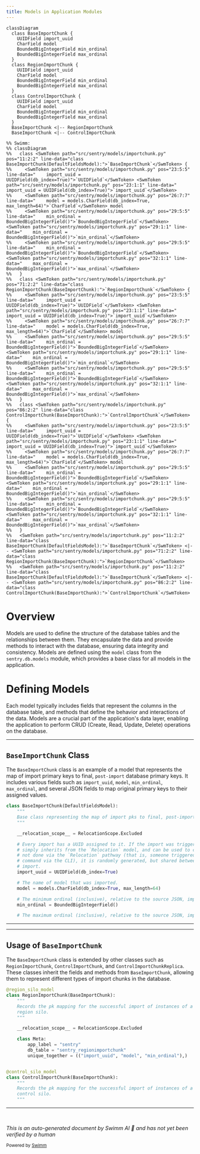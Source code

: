 ```yaml
---
title: Models in Application Modules
---
```

```mermaid
classDiagram
  class BaseImportChunk {
    UUIDField import_uuid
    CharField model
    BoundedBigIntegerField min_ordinal
    BoundedBigIntegerField max_ordinal
  }
  class RegionImportChunk {
    UUIDField import_uuid
    CharField model
    BoundedBigIntegerField min_ordinal
    BoundedBigIntegerField max_ordinal
  }
  class ControlImportChunk {
    UUIDField import_uuid
    CharField model
    BoundedBigIntegerField min_ordinal
    BoundedBigIntegerField max_ordinal
  }
  BaseImportChunk <|-- RegionImportChunk
  BaseImportChunk <|-- ControlImportChunk

%% Swimm:
%% classDiagram
%%   class <SwmToken path="src/sentry/models/importchunk.py" pos="11:2:2" line-data="class BaseImportChunk(DefaultFieldsModel):">`BaseImportChunk`</SwmToken> {
%%     <SwmToken path="src/sentry/models/importchunk.py" pos="23:5:5" line-data="    import_uuid = UUIDField(db_index=True)">`UUIDField`</SwmToken> <SwmToken path="src/sentry/models/importchunk.py" pos="23:1:1" line-data="    import_uuid = UUIDField(db_index=True)">`import_uuid`</SwmToken>
%%     <SwmToken path="src/sentry/models/importchunk.py" pos="26:7:7" line-data="    model = models.CharField(db_index=True, max_length=64)">`CharField`</SwmToken> model
%%     <SwmToken path="src/sentry/models/importchunk.py" pos="29:5:5" line-data="    min_ordinal = BoundedBigIntegerField()">`BoundedBigIntegerField`</SwmToken> <SwmToken path="src/sentry/models/importchunk.py" pos="29:1:1" line-data="    min_ordinal = BoundedBigIntegerField()">`min_ordinal`</SwmToken>
%%     <SwmToken path="src/sentry/models/importchunk.py" pos="29:5:5" line-data="    min_ordinal = BoundedBigIntegerField()">`BoundedBigIntegerField`</SwmToken> <SwmToken path="src/sentry/models/importchunk.py" pos="32:1:1" line-data="    max_ordinal = BoundedBigIntegerField()">`max_ordinal`</SwmToken>
%%   }
%%   class <SwmToken path="src/sentry/models/importchunk.py" pos="71:2:2" line-data="class RegionImportChunk(BaseImportChunk):">`RegionImportChunk`</SwmToken> {
%%     <SwmToken path="src/sentry/models/importchunk.py" pos="23:5:5" line-data="    import_uuid = UUIDField(db_index=True)">`UUIDField`</SwmToken> <SwmToken path="src/sentry/models/importchunk.py" pos="23:1:1" line-data="    import_uuid = UUIDField(db_index=True)">`import_uuid`</SwmToken>
%%     <SwmToken path="src/sentry/models/importchunk.py" pos="26:7:7" line-data="    model = models.CharField(db_index=True, max_length=64)">`CharField`</SwmToken> model
%%     <SwmToken path="src/sentry/models/importchunk.py" pos="29:5:5" line-data="    min_ordinal = BoundedBigIntegerField()">`BoundedBigIntegerField`</SwmToken> <SwmToken path="src/sentry/models/importchunk.py" pos="29:1:1" line-data="    min_ordinal = BoundedBigIntegerField()">`min_ordinal`</SwmToken>
%%     <SwmToken path="src/sentry/models/importchunk.py" pos="29:5:5" line-data="    min_ordinal = BoundedBigIntegerField()">`BoundedBigIntegerField`</SwmToken> <SwmToken path="src/sentry/models/importchunk.py" pos="32:1:1" line-data="    max_ordinal = BoundedBigIntegerField()">`max_ordinal`</SwmToken>
%%   }
%%   class <SwmToken path="src/sentry/models/importchunk.py" pos="86:2:2" line-data="class ControlImportChunk(BaseImportChunk):">`ControlImportChunk`</SwmToken> {
%%     <SwmToken path="src/sentry/models/importchunk.py" pos="23:5:5" line-data="    import_uuid = UUIDField(db_index=True)">`UUIDField`</SwmToken> <SwmToken path="src/sentry/models/importchunk.py" pos="23:1:1" line-data="    import_uuid = UUIDField(db_index=True)">`import_uuid`</SwmToken>
%%     <SwmToken path="src/sentry/models/importchunk.py" pos="26:7:7" line-data="    model = models.CharField(db_index=True, max_length=64)">`CharField`</SwmToken> model
%%     <SwmToken path="src/sentry/models/importchunk.py" pos="29:5:5" line-data="    min_ordinal = BoundedBigIntegerField()">`BoundedBigIntegerField`</SwmToken> <SwmToken path="src/sentry/models/importchunk.py" pos="29:1:1" line-data="    min_ordinal = BoundedBigIntegerField()">`min_ordinal`</SwmToken>
%%     <SwmToken path="src/sentry/models/importchunk.py" pos="29:5:5" line-data="    min_ordinal = BoundedBigIntegerField()">`BoundedBigIntegerField`</SwmToken> <SwmToken path="src/sentry/models/importchunk.py" pos="32:1:1" line-data="    max_ordinal = BoundedBigIntegerField()">`max_ordinal`</SwmToken>
%%   }
%%   <SwmToken path="src/sentry/models/importchunk.py" pos="11:2:2" line-data="class BaseImportChunk(DefaultFieldsModel):">`BaseImportChunk`</SwmToken> <|-- <SwmToken path="src/sentry/models/importchunk.py" pos="71:2:2" line-data="class RegionImportChunk(BaseImportChunk):">`RegionImportChunk`</SwmToken>
%%   <SwmToken path="src/sentry/models/importchunk.py" pos="11:2:2" line-data="class BaseImportChunk(DefaultFieldsModel):">`BaseImportChunk`</SwmToken> <|-- <SwmToken path="src/sentry/models/importchunk.py" pos="86:2:2" line-data="class ControlImportChunk(BaseImportChunk):">`ControlImportChunk`</SwmToken>
```

# Overview

Models are used to define the structure of the database tables and the relationships between them. They encapsulate the data and provide methods to interact with the database, ensuring data integrity and consistency. Models are defined using the <SwmToken path="src/sentry/models/importchunk.py" pos="19:15:15" line-data="    # simply inherits from the `Relocation` model, and can be used to connect back to it. If it is">`model`</SwmToken> class from the <SwmToken path="src/sentry/models/importchunk.py" pos="6:2:6" line-data="from sentry.db.models import BoundedBigIntegerField, control_silo_model, region_silo_model">`sentry.db.models`</SwmToken> module, which provides a base class for all models in the application.

# Defining Models

Each model typically includes fields that represent the columns in the database table, and methods that define the behavior and interactions of the data. Models are a crucial part of the application's data layer, enabling the application to perform CRUD (Create, Read, Update, Delete) operations on the database.

<SwmSnippet path="/src/sentry/models/importchunk.py" line="11">

---

## <SwmToken path="src/sentry/models/importchunk.py" pos="11:2:2" line-data="class BaseImportChunk(DefaultFieldsModel):">`BaseImportChunk`</SwmToken> Class

The <SwmToken path="src/sentry/models/importchunk.py" pos="11:2:2" line-data="class BaseImportChunk(DefaultFieldsModel):">`BaseImportChunk`</SwmToken> class is an example of a model that represents the map of import primary keys to final, <SwmToken path="src/sentry/models/importchunk.py" pos="13:22:24" line-data="    Base class representing the map of import pks to final, post-import database pks.">`post-import`</SwmToken> database primary keys. It includes various fields such as <SwmToken path="src/sentry/models/importchunk.py" pos="23:1:1" line-data="    import_uuid = UUIDField(db_index=True)">`import_uuid`</SwmToken>, <SwmToken path="src/sentry/models/importchunk.py" pos="19:15:15" line-data="    # simply inherits from the `Relocation` model, and can be used to connect back to it. If it is">`model`</SwmToken>, <SwmToken path="src/sentry/models/importchunk.py" pos="29:1:1" line-data="    min_ordinal = BoundedBigIntegerField()">`min_ordinal`</SwmToken>, <SwmToken path="src/sentry/models/importchunk.py" pos="32:1:1" line-data="    max_ordinal = BoundedBigIntegerField()">`max_ordinal`</SwmToken>, and several JSON fields to map original primary keys to their assigned values.

```python
class BaseImportChunk(DefaultFieldsModel):
    """
    Base class representing the map of import pks to final, post-import database pks.
    """

    __relocation_scope__ = RelocationScope.Excluded

    # Every import has a UUID assigned to it. If the import was triggered by a relocation, this UUID
    # simply inherits from the `Relocation` model, and can be used to connect back to it. If it is
    # not done via the `Relocation` pathway (that is, someone triggered it using a `sentry import`
    # command via the CLI), it is randomly generated, but shared between all chunks of the same
    # import.
    import_uuid = UUIDField(db_index=True)

    # The name of model that was imported.
    model = models.CharField(db_index=True, max_length=64)

    # The minimum ordinal (inclusive), relative to the source JSON, imported by this chunk.
    min_ordinal = BoundedBigIntegerField()

    # The maximum ordinal (inclusive), relative to the source JSON, imported by this chunk.
```

---

</SwmSnippet>

<SwmSnippet path="/src/sentry/models/importchunk.py" line="70">

---

## Usage of <SwmToken path="src/sentry/models/importchunk.py" pos="71:4:4" line-data="class RegionImportChunk(BaseImportChunk):">`BaseImportChunk`</SwmToken>

The <SwmToken path="src/sentry/models/importchunk.py" pos="71:4:4" line-data="class RegionImportChunk(BaseImportChunk):">`BaseImportChunk`</SwmToken> class is extended by other classes such as <SwmToken path="src/sentry/models/importchunk.py" pos="71:2:2" line-data="class RegionImportChunk(BaseImportChunk):">`RegionImportChunk`</SwmToken>, <SwmToken path="src/sentry/models/importchunk.py" pos="86:2:2" line-data="class ControlImportChunk(BaseImportChunk):">`ControlImportChunk`</SwmToken>, and <SwmToken path="src/sentry/models/importchunk.py" pos="101:2:2" line-data="class ControlImportChunkReplica(BaseImportChunk):">`ControlImportChunkReplica`</SwmToken>. These classes inherit the fields and methods from <SwmToken path="src/sentry/models/importchunk.py" pos="71:4:4" line-data="class RegionImportChunk(BaseImportChunk):">`BaseImportChunk`</SwmToken>, allowing them to represent different types of import chunks in the database.

```python
@region_silo_model
class RegionImportChunk(BaseImportChunk):
    """
    Records the pk mapping for the successful import of instances of a model that lives in the
    region silo.
    """

    __relocation_scope__ = RelocationScope.Excluded

    class Meta:
        app_label = "sentry"
        db_table = "sentry_regionimportchunk"
        unique_together = (("import_uuid", "model", "min_ordinal"),)


@control_silo_model
class ControlImportChunk(BaseImportChunk):
    """
    Records the pk mapping for the successful import of instances of a model that lives in the
    control silo.
    """
```

---

</SwmSnippet>

&nbsp;

*This is an auto-generated document by Swimm AI 🌊 and has not yet been verified by a human*

<SwmMeta version="3.0.0" repo-id="Z2l0aHViJTNBJTNBc2VudHJ5LWRlbW8tMSUzQSUzQVN3aW1tLURlbW8=" repo-name="sentry-demo-1" doc-type="overview"><sup>Powered by [Swimm](/)</sup></SwmMeta>
